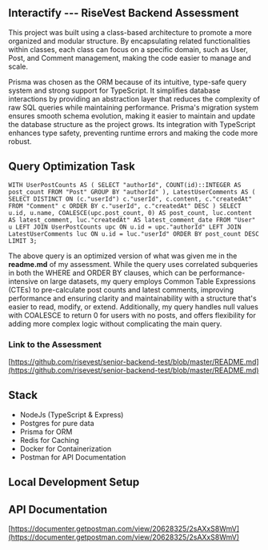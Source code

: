 ## Interactify --- RiseVest Backend Assessment

This project was built using a class-based architecture to promote a more organized and modular structure. By encapsulating related functionalities within classes, each class can focus on a specific domain, such as User, Post, and Comment management, making the code easier to manage and scale.

Prisma was chosen as the ORM because of its intuitive, type-safe query system and strong support for TypeScript. It simplifies database interactions by providing an abstraction layer that reduces the complexity of raw SQL queries while maintaining performance. Prisma's migration system ensures smooth schema evolution, making it easier to maintain and update the database structure as the project grows. Its integration with TypeScript enhances type safety, preventing runtime errors and making the code more robust.

## Query Optimization Task
```WITH UserPostCounts AS ( SELECT "authorId", COUNT(id)::INTEGER AS post_count FROM "Post" GROUP BY "authorId" ), LatestUserComments AS ( SELECT DISTINCT ON (c."userId") c."userId", c.content, c."createdAt" FROM "Comment" c ORDER BY c."userId", c."createdAt" DESC ) SELECT u.id, u.name, COALESCE(upc.post_count, 0) AS post_count, luc.content AS latest_comment, luc."createdAt" AS latest_comment_date FROM "User" u LEFT JOIN UserPostCounts upc ON u.id = upc."authorId" LEFT JOIN LatestUserComments luc ON u.id = luc."userId" ORDER BY post_count DESC LIMIT 3; ```

The above query is an optimized version of what was given me in the **readme.md** of my assessment. While the query uses correlated subqueries in both the WHERE and ORDER BY clauses, which can be performance-intensive on large datasets, my query employs Common Table Expressions (CTEs) to pre-calculate post counts and latest comments, improving performance and ensuring clarity and maintainability with a structure that's easier to read, modify, or extend. Additionally, my query handles null values with COALESCE to return 0 for users with no posts, and offers flexibility for adding more complex logic without complicating the main query.

### Link to the Assessment

[https://github.com/risevest/senior-backend-test/blob/master/README.md](https://github.com/risevest/senior-backend-test/blob/master/README.md)

## Stack
- NodeJs (TypeScript & Express)
- Postgres for pure data
- Prisma for ORM
- Redis for Caching
- Docker for Containerization
- Postman for API Documentation



## Local Development Setup



## API Documentation

[https://documenter.getpostman.com/view/20628325/2sAXxS8WmV](https://documenter.getpostman.com/view/20628325/2sAXxS8WmV)
